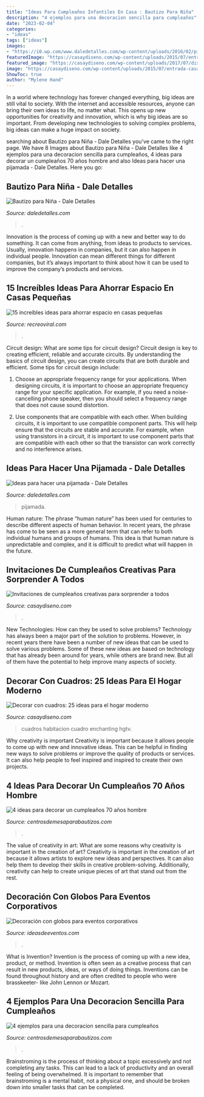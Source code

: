 ```yaml
---
title: "Ideas Para Cumpleaños Infantiles En Casa : Bautizo Para Niña"
description: "4 ejemplos para una decoracion sencilla para cumpleaños"
date: "2023-02-04"
categories:
- "ideas"
tags: ["ideas"]
images:
- "https://i0.wp.com/www.daledetalles.com/wp-content/uploads/2016/02/pijamada-6.jpg"
featuredImage: "https://casaydiseno.com/wp-content/uploads/2015/07/entrada-casa-habitacion-sofa-mesa-cuadro-decorativo.jpeg"
featured_image: "https://casaydiseno.com/wp-content/uploads/2017/07/diseno-tarjeta.jpg"
image: "https://casaydiseno.com/wp-content/uploads/2015/07/entrada-casa-habitacion-sofa-mesa-cuadro-decorativo.jpeg"
ShowToc: true
author: "Mylene Hand"
---
```



In a world where technology has forever changed everything, big ideas are still vital to society. With the internet and accessible resources, anyone can bring their own ideas to life, no matter what. This opens up new opportunities for creativity and innovation, which is why big ideas are so important. From developing new technologies to solving complex problems, big ideas can make a huge impact on society.

	

		
searching about Bautizo para Niña - Dale Detalles you've came to the right page. We have 8 Images about Bautizo para Niña - Dale Detalles like 4 ejemplos para una decoracion sencilla para cumpleaños, 4 ideas para decorar un cumpleaños 70 años hombre and also Ideas para hacer una pijamada - Dale Detalles. Here you go:
		
    
## Bautizo Para Niña - Dale Detalles

<img loading=lazy src="https://i2.wp.com/www.daledetalles.com/wp-content/uploads/2016/02/17-2.jpg" onerror="this.onerror=null;this.src='https://tse1.mm.bing.net/th?id=OIP.WieYBZsteGgstO5tuVfkHwHaLH&amp;pid=15.1';" alt="Bautizo para Niña - Dale Detalles">

_Source: daledetalles.com_

>. 

	

Innovation is the process of coming up with a new and better way to do something. It can come from anything, from ideas to products to services. Usually, innovation happens in companies, but it can also happen in individual people. Innovation can mean different things for different companies, but it’s always important to think about how it can be used to improve the company’s products and services.

    
## 15 Increíbles Ideas Para Ahorrar Espacio En Casas Pequeñas

<img loading=lazy src="https://www.recreoviral.com/wp-content/uploads/2016/04/Increíbles-ideas-para-ahorrar-espacio-en-departamentos-pequeños-7.jpg" onerror="this.onerror=null;this.src='https://tse4.mm.bing.net/th?id=OIP.HIAssGj1-eSqA8koExG5FwHaLK&amp;pid=15.1';" alt="15 increíbles ideas para ahorrar espacio en casas pequeñas">

_Source: recreoviral.com_

>. 

	

Circuit design: What are some tips for circuit design?
Circuit design is key to creating efficient, reliable and accurate circuits. By understanding the basics of circuit design, you can create circuits that are both durable and efficient. Some tips for circuit design include:
1. Choose an appropriate frequency range for your applications. When designing circuits, it is important to choose an appropriate frequency range for your specific application. For example, if you need a noise-cancelling phone speaker, then you should select a frequency range that does not cause sound distortion.

2. Use components that are compatible with each other. When building circuits, it is important to use compatible component parts. This will help ensure that the circuits are stable and accurate. For example, when using transistors in a circuit, it is important to use component parts that are compatible with each other so that the transistor can work correctly and no interference arises.


    
## Ideas Para Hacer Una Pijamada - Dale Detalles

<img loading=lazy src="https://i0.wp.com/www.daledetalles.com/wp-content/uploads/2016/02/pijamada-6.jpg" onerror="this.onerror=null;this.src='https://tse4.mm.bing.net/th?id=OIP.5CMhEbNVwj_4DxWAbSD-uAHaKM&amp;pid=15.1';" alt="Ideas para hacer una pijamada - Dale Detalles">

_Source: daledetalles.com_

>pijamada. 

	

Human nature:
The phrase “human nature” has been used for centuries to describe different aspects of human behavior. In recent years, the phrase has come to be seen as a more general term that can refer to both individual humans and groups of humans. This idea is that human nature is unpredictable and complex, and it is difficult to predict what will happen in the future.

    
## Invitaciones De Cumpleaños Creativas Para Sorprender A Todos

<img loading=lazy src="https://casaydiseno.com/wp-content/uploads/2017/07/diseno-tarjeta.jpg" onerror="this.onerror=null;this.src='https://tse4.mm.bing.net/th?id=OIP.r9LBy5Mo0e-doBltmqQj6QHaJ3&amp;pid=15.1';" alt="Invitaciones de cumpleaños creativas para sorprender a todos">

_Source: casaydiseno.com_

>. 

	

New Technologies: How can they be used to solve problems?
Technology has always been a major part of the solution to problems. However, in recent years there have been a number of new ideas that can be used to solve various problems. Some of these new ideas are based on technology that has already been around for years, while others are brand new. But all of them have the potential to help improve many aspects of society.

    
## Decorar Con Cuadros: 25 Ideas Para El Hogar Moderno

<img loading=lazy src="https://casaydiseno.com/wp-content/uploads/2015/07/entrada-casa-habitacion-sofa-mesa-cuadro-decorativo.jpeg" onerror="this.onerror=null;this.src='https://tse2.mm.bing.net/th?id=OIP.4OVW6vDiM8s--g4lx8AZHwHaKW&amp;pid=15.1';" alt="Decorar con cuadros: 25 ideas para el hogar moderno">

_Source: casaydiseno.com_

>cuadros habitacion cuadro enchanting hgtv. 

	

Why creativity is important
Creativity is important because it allows people to come up with new and innovative ideas. This can be helpful in finding new ways to solve problems or improve the quality of products or services. It can also help people to feel inspired and inspired to create their own projects.

    
## 4 Ideas Para Decorar Un Cumpleaños 70 Años Hombre

<img loading=lazy src="https://centrosdemesaparabautizos.com/wp-content/uploads/2020/07/ideas-para-cumpleaños-70-años-hombre.jpg" onerror="this.onerror=null;this.src='https://tse2.mm.bing.net/th?id=OIP.YZobyS5gMayekgTUQn1PGAAAAA&amp;pid=15.1';" alt="4 ideas para decorar un cumpleaños 70 años hombre">

_Source: centrosdemesaparabautizos.com_

>. 

	

The value of creativity in art: What are some reasons why creativity is important in the creation of art?
Creativity is important in the creation of art because it allows artists to explore new ideas and perspectives. It can also help them to develop their skills in creative problem-solving. Additionally, creativity can help to create unique pieces of art that stand out from the rest.

    
## Decoración Con Globos Para Eventos Corporativos

<img loading=lazy src="http://ideasdeeventos.com/wp-content/uploads/2015/01/preciosa-decoracion-con-globos-evento-corporativo-600x400.jpg" onerror="this.onerror=null;this.src='https://tse1.mm.bing.net/th?id=OIP.wMWHUNwKQq28X0uoPt4r5AHaE8&amp;pid=15.1';" alt="Decoración con globos para eventos corporativos">

_Source: ideasdeeventos.com_

>. 

	

What is Invention?
Invention is the process of coming up with a new idea, product, or method. Invention is often seen as a creative process that can result in new products, ideas, or ways of doing things. Inventions can be found throughout history and are often credited to people who were brasskeeter- like John Lennon or Mozart.

    
## 4 Ejemplos Para Una Decoracion Sencilla Para Cumpleaños

<img loading=lazy src="https://centrosdemesaparabautizos.com/wp-content/uploads/2019/08/decoracion-sencilla-para-cumpleaños-de-niñas.jpg" onerror="this.onerror=null;this.src='https://tse4.mm.bing.net/th?id=OIP.pj0QkzF2a6UyXfMPz1hmAAAAAA&amp;pid=15.1';" alt="4 ejemplos para una decoracion sencilla para cumpleaños">

_Source: centrosdemesaparabautizos.com_

>. 

	

Brainstroming is the process of thinking about a topic excessively and not completing any tasks. This can lead to a lack of productivity and an overall feeling of being overwhelmed. It is important to remember that brainstroming is a mental habit, not a physical one, and should be broken down into smaller tasks that can be completed.

